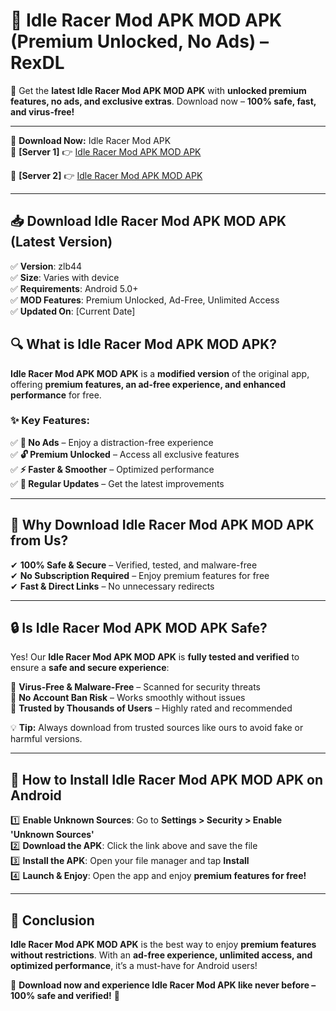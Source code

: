 # 🚀 Idle Racer Mod APK MOD APK (Premium Unlocked, No Ads) – RexDL 

🎯 Get the **latest Idle Racer Mod APK MOD APK** with **unlocked premium features, no ads, and exclusive extras**. Download now – **100% safe, fast, and virus-free!**  

---

🔽 **Download Now:** Idle Racer Mod APK  
🔹 **[Server 1]** 👉 [Idle Racer Mod APK MOD APK](https://apkcomod.com?title=Idle_Racer_Mod_APK)  

🔹 **[Server 2]** 👉 [Idle Racer Mod APK MOD APK](https://apkcomod.com?title=Idle_Racer_Mod_APK)  

---
## 📥 Download Idle Racer Mod APK MOD APK (Latest Version)  

✅ **Version**: zlb44  
✅ **Size**: Varies with device  
✅ **Requirements**: Android 5.0+  
✅ **MOD Features**: Premium Unlocked, Ad-Free, Unlimited Access  
✅ **Updated On**: [Current Date]  

## 🔍 What is Idle Racer Mod APK MOD APK?  

**Idle Racer Mod APK MOD APK** is a **modified version** of the original app, offering **premium features, an ad-free experience, and enhanced performance** for free.  

### ✨ Key Features:  

✅ **🚫 No Ads** – Enjoy a distraction-free experience  
✅ **🔓 Premium Unlocked** – Access all exclusive features  
✅ **⚡ Faster & Smoother** – Optimized performance  
✅ **🔄 Regular Updates** – Get the latest improvements  

---

## 🌟 Why Download Idle Racer Mod APK MOD APK from Us?  

✔ **100% Safe & Secure** – Verified, tested, and malware-free  
✔ **No Subscription Required** – Enjoy premium features for free  
✔ **Fast & Direct Links** – No unnecessary redirects  

---

## 🔒 Is Idle Racer Mod APK MOD APK Safe?  

Yes! Our **Idle Racer Mod APK MOD APK** is **fully tested and verified** to ensure a **safe and secure experience**:  

🔹 **Virus-Free & Malware-Free** – Scanned for security threats  
🔹 **No Account Ban Risk** – Works smoothly without issues  
🔹 **Trusted by Thousands of Users** – Highly rated and recommended  

💡 **Tip:** Always download from trusted sources like ours to avoid fake or harmful versions.  

---

## 📲 How to Install Idle Racer Mod APK MOD APK on Android  

1️⃣ **Enable Unknown Sources**: Go to **Settings > Security > Enable 'Unknown Sources'**  
2️⃣ **Download the APK**: Click the link above and save the file  
3️⃣ **Install the APK**: Open your file manager and tap **Install**  
4️⃣ **Launch & Enjoy**: Open the app and enjoy **premium features for free!**  

---

## 🚀 Conclusion  

**Idle Racer Mod APK MOD APK** is the best way to enjoy **premium features without restrictions**. With an **ad-free experience, unlimited access, and optimized performance**, it’s a must-have for Android users!  

🔻 **Download now and experience Idle Racer Mod APK like never before – 100% safe and verified!** 🔻  
